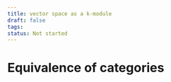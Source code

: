 ```yaml
---
title: vector space as a k-module
draft: false
tags: 
status: Not started
---
```

# Equivalence of categories